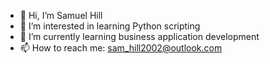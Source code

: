 - 👋 Hi, I’m Samuel Hill
- 👀 I’m interested in learning Python scripting
- 🌱 I’m currently learning business application development
- 📫 How to reach me: sam_hill2002@outlook.com


